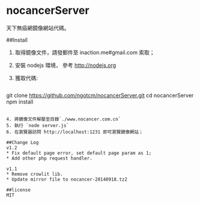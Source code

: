 nocancerServer
==============

天下無癌網鏡像網站代碼。

##Install

1. 取得鏡像文件，請發郵件至 inaction.me#gmail.com 索取； 
2. 安裝 nodejs 環境， 參考 http://nodejs.org
3. 獲取代碼:


   ``` 
git clone https://github.com/ngotcm/nocancerServer.git
cd nocancerServer
npm install 
```  

4. 將鏡像文件解壓至目錄`./www.nocancer.com.cn`
5. 執行 `node server.js` 
6. 在瀏覽器訪問 http://localhost:1231 即可瀏覽鏡像網站； 

##Change Log
v1.2
* Fix default page error, set default page param as 1;
* Add other php request handler.

v1.1 
* Remove crowlit lib.
* Update mirror file to nocancer-20140918.tz2

##license 
MIT 
